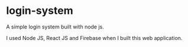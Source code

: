 # login-system
A simple login system built with node js.

I used Node JS, React JS and Firebase when I built this web application. 
